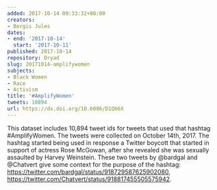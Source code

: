 ```yaml
---
added: 2017-10-14 09:33:32+00:00
creators:
- Bergis Jules
dates:
- end: '2017-10-14'
  start: '2017-10-11'
published: 2017-10-14
repository: Dryad
slug: 20171014-amplifywomen
subjects:
- Black Women
- Race
- Activism
title: '#AmplifyWomen'
tweets: 10894
url: https://dx.doi.org/10.6086/D1Q66X
---
```


This dataset includes 10,894 tweet ids for tweets that used that hashtag #AmplifyWomen. The tweets were collected on October 14th, 2017. The hashtag started being used in response a Twitter boycott that started in support of actress Rose McGowan, after she revealed she was sexually assaulted by Harvey Weinstein. These two tweets by @bardgal and @Chatvert give some context for the purpose of the hashtag:
  https://twitter.com/bardgal/status/918729587625902080,
  https://twitter.com/Chatvert/status/918817455505575942.
